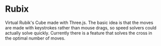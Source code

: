 # Rubix
Virtual Rubik's Cube made with Three.js. The basic idea is that the moves are made with keystrokes rather than mouse drags, so speed solvers could actually solve quickly. Currently there is a feature that solves the cross in the optimal number of moves.
